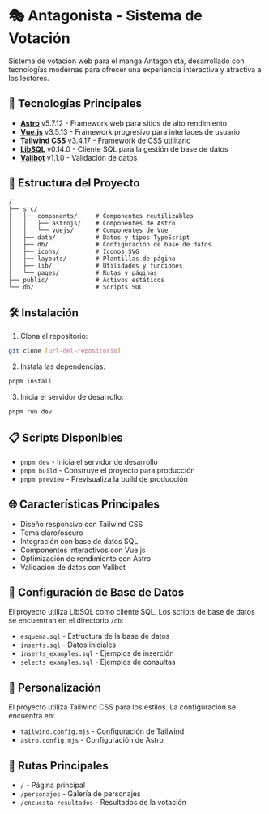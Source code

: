 # 🎭 Antagonista - Sistema de Votación

Sistema de votación web para el manga Antagonista, desarrollado con tecnologías modernas para ofrecer una experiencia interactiva y atractiva a los lectores.

## 🚀 Tecnologías Principales

- **[Astro](https://astro.build/)** v5.7.12 - Framework web para sitios de alto rendimiento
- **[Vue.js](https://vuejs.org/)** v3.5.13 - Framework progresivo para interfaces de usuario
- **[Tailwind CSS](https://tailwindcss.com/)** v3.4.17 - Framework de CSS utilitario
- **[LibSQL](https://turso.tech/libsql)** v0.14.0 - Cliente SQL para la gestión de base de datos
- **[Valibot](https://valibot.dev/)** v1.1.0 - Validación de datos

## 📁 Estructura del Proyecto

```
/
├── src/
│   ├── components/     # Componentes reutilizables
│   │   ├── astrojs/    # Componentes de Astro
│   │   └── vuejs/      # Componentes de Vue
│   ├── data/           # Datos y tipos TypeScript
│   ├── db/             # Configuración de base de datos
│   ├── icons/          # Iconos SVG
│   ├── layouts/        # Plantillas de página
│   ├── lib/            # Utilidades y funciones
│   └── pages/          # Rutas y páginas
├── public/             # Activos estáticos
└── db/                 # Scripts SQL
```

## 🛠️ Instalación

1. Clona el repositorio:
```bash
git clone [url-del-repositorio]
```

2. Instala las dependencias:
```bash
pnpm install
```

3. Inicia el servidor de desarrollo:
```bash
pnpm run dev
```

## 📋 Scripts Disponibles

- `pnpm dev` - Inicia el servidor de desarrollo
- `pnpm build` - Construye el proyecto para producción
- `pnpm preview` - Previsualiza la build de producción

## 🌐 Características Principales

- Diseño responsivo con Tailwind CSS
- Tema claro/oscuro
- Integración con base de datos SQL
- Componentes interactivos con Vue.js
- Optimización de rendimiento con Astro
- Validación de datos con Valibot

## 🔧 Configuración de Base de Datos

El proyecto utiliza LibSQL como cliente SQL. Los scripts de base de datos se encuentran en el directorio `/db`:

- `esquema.sql` - Estructura de la base de datos
- `inserts.sql` - Datos iniciales
- `inserts_examples.sql` - Ejemplos de inserción
- `selects_examples.sql` - Ejemplos de consultas

## 🎨 Personalización

El proyecto utiliza Tailwind CSS para los estilos. La configuración se encuentra en:

- `tailwind.config.mjs` - Configuración de Tailwind
- `astro.config.mjs` - Configuración de Astro

## 📱 Rutas Principales

- `/` - Página principal
- `/personajes` - Galería de personajes
- `/encuesta-resultados` - Resultados de la votación

